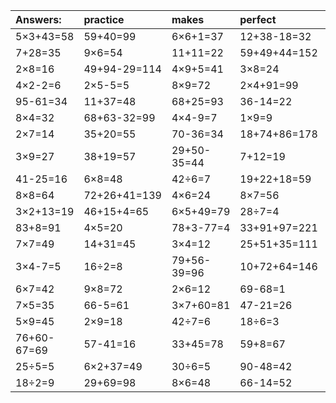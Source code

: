 | Answers: | practice | makes | perfect | ! |
| :--- | :--- | :--- | :--- | :--- |
| 5×3+43=58 | 59+40=99 | 6×6+1=37 | 12+38-18=32 | 4×9+55=91 | 
| 7+28=35 | 9×6=54 | 11+11=22 | 59+49+44=152 | 2×5+57=67 | 
| 2×8=16 | 49+94-29=114 | 4×9+5=41 | 3×8=24 | 76+46+40=162 | 
| 4×2-2=6 | 2×5-5=5 | 8×9=72 | 2×4+91=99 | 9+49+19=77 | 
| 95-61=34 | 11+37=48 | 68+25=93 | 36-14=22 | 30+36=66 | 
| 8×4=32 | 68+63-32=99 | 4×4-9=7 | 1×9=9 | 33+31+26=90 | 
| 2×7=14 | 35+20=55 | 70-36=34 | 18+74+86=178 | 36÷9=4 | 
| 3×9=27 | 38+19=57 | 29+50-35=44 | 7+12=19 | 23+49+63=135 | 
| 41-25=16 | 6×8=48 | 42÷6=7 | 19+22+18=59 | 23+34=57 | 
| 8×8=64 | 72+26+41=139 | 4×6=24 | 8×7=56 | 4×7+83=111 | 
| 3×2+13=19 | 46+15+4=65 | 6×5+49=79 | 28÷7=4 | 20+55-43=32 | 
| 83+8=91 | 4×5=20 | 78+3-77=4 | 33+91+97=221 | 42+4=46 | 
| 7×7=49 | 14+31=45 | 3×4=12 | 25+51+35=111 | 83-62=21 | 
| 3×4-7=5 | 16÷2=8 | 79+56-39=96 | 10+72+64=146 | 9×7=63 | 
| 6×7=42 | 9×8=72 | 2×6=12 | 69-68=1 | 2×2=4 | 
| 7×5=35 | 66-5=61 | 3×7+60=81 | 47-21=26 | 39+59=98 | 
| 5×9=45 | 2×9=18 | 42÷7=6 | 18÷6=3 | 6×2=12 | 
| 76+60-67=69 | 57-41=16 | 33+45=78 | 59+8=67 | 11+23=34 | 
| 25÷5=5 | 6×2+37=49 | 30÷6=5 | 90-48=42 | 84-31=53 | 
| 18÷2=9 | 29+69=98 | 8×6=48 | 66-14=52 | 7×7+78=127 | 
